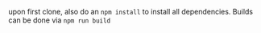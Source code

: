 upon first clone, also do an `npm install` to install all dependencies.
Builds can be done via `npm run build`